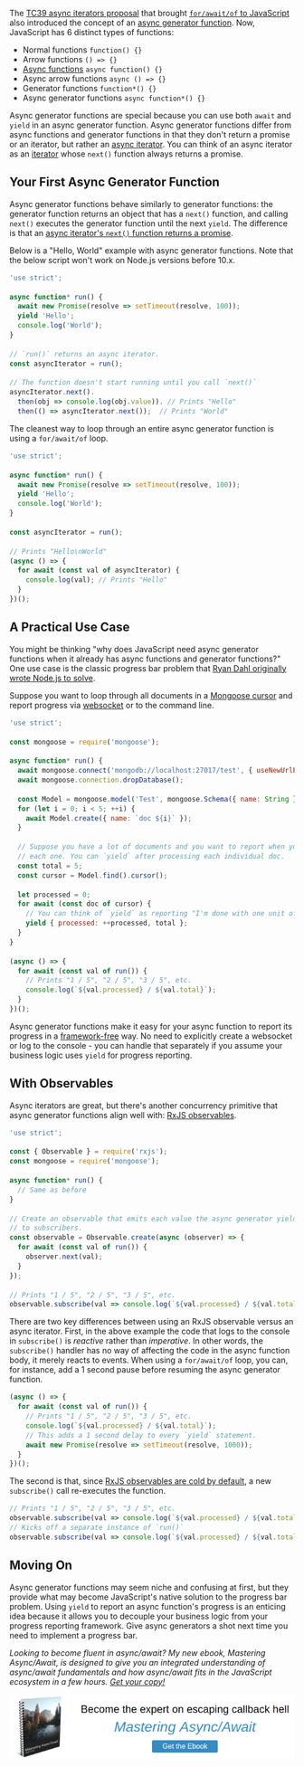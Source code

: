The [TC39 async iterators proposal](https://github.com/tc39/proposal-async-iteration) that brought [`for/await/of` to JavaScript](http://thecodebarbarian.com/getting-started-with-async-iterators-in-node-js) also introduced the concept of an [async generator function](https://github.com/tc39/proposal-async-iteration#async-generator-functions). Now, JavaScript has 6 distinct types of functions:

- Normal functions `function() {}`
- Arrow functions `() => {}`
- [Async functions](http://thecodebarbarian.com/async-functions-in-javascript.html) `async function() {}`
- Async arrow functions `async () => {}`
- Generator functions `function*() {}`
- Async generator functions `async function*() {}`

Async generator functions are special because you can use both `await`
and `yield` in an async generator function. Async generator functions
differ from async functions and generator functions in that they don't
return a promise or an iterator, but rather an [async iterator](http://thecodebarbarian.com/getting-started-with-async-iterators-in-node-js#your-first-async-iterator). You can think of an async iterator as an [iterator](https://developer.mozilla.org/en-US/docs/Web/JavaScript/Guide/Iterators_and_Generators) whose `next()` function always returns a promise.

Your First Async Generator Function
-----------------------------------

Async generator functions behave similarly to generator functions: the
generator function returns an object that has a `next()` function, and
calling `next()` executes the generator function until the next `yield`.
The difference is that an
[async iterator's `next()` function returns a promise](https://developer.mozilla.org/en-US/docs/Web/JavaScript/Reference/Statements/for-await...of#Iterating_over_async_iterables).

Below is a "Hello, World" example with async generator functions. Note
that the below script won't work on Node.js versions before 10.x.

```javascript
'use strict';

async function* run() {
  await new Promise(resolve => setTimeout(resolve, 100));
  yield 'Hello';
  console.log('World');
}

// `run()` returns an async iterator.
const asyncIterator = run();

// The function doesn't start running until you call `next()`
asyncIterator.next().
  then(obj => console.log(obj.value)). // Prints "Hello"
  then(() => asyncIterator.next());  // Prints "World"
```

The cleanest way to loop through an entire async generator function
is using a `for/await/of` loop.

```javascript
'use strict';

async function* run() {
  await new Promise(resolve => setTimeout(resolve, 100));
  yield 'Hello';
  console.log('World');
}

const asyncIterator = run();

// Prints "Hello\nWorld"
(async () => {
  for await (const val of asyncIterator) {
    console.log(val); // Prints "Hello"
  }
})();
```

A Practical Use Case
--------------------

You might be thinking "why does JavaScript need async generator functions
when it already has async functions and generator functions?" One use
case is the classic progress bar problem that [Ryan Dahl originally wrote Node.js to solve](https://stackoverflow.com/questions/31529013/nodejs-file-upload-with-progress-bar-using-core-nodejs-and-the-original-node-s).

Suppose you want to loop through all documents in a [Mongoose cursor](https://thecodebarbarian.com/cursors-in-mongoose-45) and report progress via [websocket](https://masteringjs.io/tutorials/node/websockets) or to the command line.

```javascript
'use strict';

const mongoose = require('mongoose');

async function* run() {
  await mongoose.connect('mongodb://localhost:27017/test', { useNewUrlParser: true });
  await mongoose.connection.dropDatabase();

  const Model = mongoose.model('Test', mongoose.Schema({ name: String }));
  for (let i = 0; i < 5; ++i) {
    await Model.create({ name: `doc ${i}` });
  }

  // Suppose you have a lot of documents and you want to report when you process
  // each one. You can `yield` after processing each individual doc.
  const total = 5;
  const cursor = Model.find().cursor();

  let processed = 0;
  for await (const doc of cursor) {
    // You can think of `yield` as reporting "I'm done with one unit of work"
    yield { processed: ++processed, total };
  }
}

(async () => {
  for await (const val of run()) {
    // Prints "1 / 5", "2 / 5", "3 / 5", etc.
    console.log(`${val.processed} / ${val.total}`);
  }
})();
```

Async generator functions make it easy for your async function to report
its progress in a [framework-free](https://www.getrevue.co/profile/masteringjs/issues/framework-free-javascript-why-it-matters-188138) way. No need to explicitly create a websocket
or log to the console - you can handle that separately if you assume
your business logic uses `yield` for progress reporting.

With Observables
----------------

Async iterators are great, but there's another concurrency primitive that
async generator functions align well with: [RxJS observables](https://www.npmjs.com/package/rxjs).

```javascript
'use strict';

const { Observable } = require('rxjs');
const mongoose = require('mongoose');

async function* run() {
  // Same as before
}

// Create an observable that emits each value the async generator yields
// to subscribers.
const observable = Observable.create(async (observer) => {
  for await (const val of run()) {
    observer.next(val);
  }
});

// Prints "1 / 5", "2 / 5", "3 / 5", etc.
observable.subscribe(val => console.log(`${val.processed} / ${val.total}`));
```

There are two key differences between using an RxJS observable versus
an async iterator. First, in the above example the code that logs to
the console in `subscribe()` is _reactive_ rather than _imperative_.
In other words, the `subscribe()` handler has no way of affecting the
code in the async function body, it merely reacts to events. When using
a `for/await/of` loop, you can, for instance, add a 1 second pause
before resuming the async generator function.

```javascript
(async () => {
  for await (const val of run()) {
    // Prints "1 / 5", "2 / 5", "3 / 5", etc.
    console.log(`${val.processed} / ${val.total}`);
    // This adds a 1 second delay to every `yield` statement.
    await new Promise(resolve => setTimeout(resolve, 1000));
  }
})();
```

The second is that, since [RxJS observables are cold by default](https://medium.com/codingthesmartway-com-blog/getting-started-with-rxjs-part-3-hot-and-cold-observables-4713757c9a88), a new `subscribe()` call re-executes the function.

```javascript
// Prints "1 / 5", "2 / 5", "3 / 5", etc.
observable.subscribe(val => console.log(`${val.processed} / ${val.total}`));
// Kicks off a separate instance of `run()`
observable.subscribe(val => console.log(`${val.processed} / ${val.total}`));
```

Moving On
---------

Async generator functions may seem niche and confusing at first, but
they provide what may become JavaScript's native solution to the progress
bar problem. Using `yield` to report an async function's progress is
an enticing idea because it allows you to decouple your business logic
from your progress reporting framework. Give async generators a shot
next time you need to implement a progress bar.

_Looking to become fluent in async/await? My new ebook, Mastering Async/Await, is designed to give you an integrated understanding of
async/await fundamentals and how async/await fits in the JavaScript ecosystem in a few hours. <a href="http://asyncawait.net/">Get your copy!</a>_

<a href="http://asyncawait.net/?utm_source=thecodebarbarian&utm_campaign=trailingbanner" class="async-await-banner"><img src="/images/asyncawait.png"/></a>
